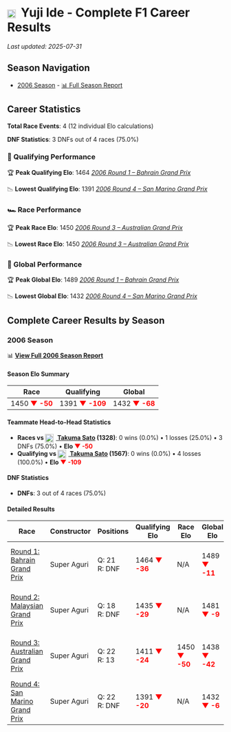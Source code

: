 # <img src="https://upload.wikimedia.org/wikipedia/commons/9/9e/Flag_of_Japan.svg" alt="Japan" width="20" height="auto" style="vertical-align: middle; margin-right: 5px;" onerror="this.outerHTML='🇯🇵'; this.style.marginRight='5px';"/> Yuji Ide - Complete F1 Career Results

*Last updated: 2025-07-31*

## Season Navigation

- [2006 Season](#2006-season) - [📊 Full Season Report](../seasons/2006-season-report)

## Career Statistics

**Total Race Events**: 4 (12 individual Elo calculations)

**DNF Statistics**: 3 DNFs out of 4 races (75.0%)

### 🏁 Qualifying Performance

🏆 **Peak Qualifying Elo**: 1464
   *[2006 Round 1 – Bahrain Grand Prix](../seasons/2006-season-report#round-1-bahrain-grand-prix)*

📉 **Lowest Qualifying Elo**: 1391
   *[2006 Round 4 – San Marino Grand Prix](../seasons/2006-season-report#round-4-san-marino-grand-prix)*

### 🏎️ Race Performance

🏆 **Peak Race Elo**: 1450
   *[2006 Round 3 – Australian Grand Prix](../seasons/2006-season-report#round-3-australian-grand-prix)*

📉 **Lowest Race Elo**: 1450
   *[2006 Round 3 – Australian Grand Prix](../seasons/2006-season-report#round-3-australian-grand-prix)*

### 🌟 Global Performance

🏆 **Peak Global Elo**: 1489
   *[2006 Round 1 – Bahrain Grand Prix](../seasons/2006-season-report#round-1-bahrain-grand-prix)*

📉 **Lowest Global Elo**: 1432
   *[2006 Round 4 – San Marino Grand Prix](../seasons/2006-season-report#round-4-san-marino-grand-prix)*


## Complete Career Results by Season

### 2006 Season

📊 **[View Full 2006 Season Report](../seasons/2006-season-report)**

#### Season Elo Summary

| Race | Qualifying | Global |
|------|------------|--------|
| 1450 **<span style="color: red;">▼ -50</span>** | 1391 **<span style="color: red;">▼ -109</span>** | 1432 **<span style="color: red;">▼ -68</span>** |

#### Teammate Head-to-Head Statistics

- **Races vs [<img src="https://upload.wikimedia.org/wikipedia/commons/9/9e/Flag_of_Japan.svg" alt="Japan" width="20" height="auto" style="vertical-align: middle; margin-right: 5px;" onerror="this.outerHTML='🇯🇵'; this.style.marginRight='5px';"/> Takuma Sato](takuma-sato) (1328)**: 0 wins (0.0%) • 1 losses (25.0%) • 3 DNFs (75.0%) • **Elo <span style="color: red;">▼ -50</span>**
- **Qualifying vs [<img src="https://upload.wikimedia.org/wikipedia/commons/9/9e/Flag_of_Japan.svg" alt="Japan" width="20" height="auto" style="vertical-align: middle; margin-right: 5px;" onerror="this.outerHTML='🇯🇵'; this.style.marginRight='5px';"/> Takuma Sato](takuma-sato) (1567)**: 0 wins (0.0%) • 4 losses (100.0%) • **Elo <span style="color: red;">▼ -109</span>**

#### DNF Statistics

- **DNFs**: 3 out of 4 races (75.0%)

#### Detailed Results

| Race | Constructor | Positions | Qualifying Elo | Race Elo | Global Elo | Teammate |
|------|-------------|-----------|----------------|----------|------------|----------|
| [Round 1: Bahrain Grand Prix](../seasons/2006-season-report#round-1-bahrain-grand-prix) | Super Aguri | Q: 21<br/>R: DNF | 1464 **<span style="color: red;">▼ -36</span>** | N/A | 1489 **<span style="color: red;">▼ -11</span>** | [<img src="https://upload.wikimedia.org/wikipedia/commons/9/9e/Flag_of_Japan.svg" alt="Japan" width="20" height="auto" style="vertical-align: middle; margin-right: 5px;" onerror="this.outerHTML='🇯🇵'; this.style.marginRight='5px';"/> Takuma Sato](takuma-sato)<br/>Q: 20<br/>R: 18 |
| [Round 2: Malaysian Grand Prix](../seasons/2006-season-report#round-2-malaysian-grand-prix) | Super Aguri | Q: 18<br/>R: DNF | 1435 **<span style="color: red;">▼ -29</span>** | N/A | 1481 **<span style="color: red;">▼ -9</span>** | [<img src="https://upload.wikimedia.org/wikipedia/commons/9/9e/Flag_of_Japan.svg" alt="Japan" width="20" height="auto" style="vertical-align: middle; margin-right: 5px;" onerror="this.outerHTML='🇯🇵'; this.style.marginRight='5px';"/> Takuma Sato](takuma-sato)<br/>Q: 17<br/>R: 14 |
| [Round 3: Australian Grand Prix](../seasons/2006-season-report#round-3-australian-grand-prix) | Super Aguri | Q: 22<br/>R: 13 | 1411 **<span style="color: red;">▼ -24</span>** | 1450 **<span style="color: red;">▼ -50</span>** | 1438 **<span style="color: red;">▼ -42</span>** | [<img src="https://upload.wikimedia.org/wikipedia/commons/9/9e/Flag_of_Japan.svg" alt="Japan" width="20" height="auto" style="vertical-align: middle; margin-right: 5px;" onerror="this.outerHTML='🇯🇵'; this.style.marginRight='5px';"/> Takuma Sato](takuma-sato)<br/>Q: 21<br/>R: 12 |
| [Round 4: San Marino Grand Prix](../seasons/2006-season-report#round-4-san-marino-grand-prix) | Super Aguri | Q: 22<br/>R: DNF | 1391 **<span style="color: red;">▼ -20</span>** | N/A | 1432 **<span style="color: red;">▼ -6</span>** | [<img src="https://upload.wikimedia.org/wikipedia/commons/9/9e/Flag_of_Japan.svg" alt="Japan" width="20" height="auto" style="vertical-align: middle; margin-right: 5px;" onerror="this.outerHTML='🇯🇵'; this.style.marginRight='5px';"/> Takuma Sato](takuma-sato)<br/>Q: 21<br/>R: 18 |

